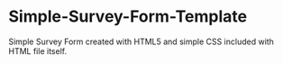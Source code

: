 # Simple-Survey-Form-Template
Simple Survey Form created with HTML5 and simple CSS included with HTML file itself.
